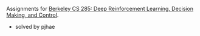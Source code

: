 
Assignments for [Berkeley CS 285: Deep Reinforcement Learning, Decision Making, and Control](http://rail.eecs.berkeley.edu/deeprlcourse/).

- solved by pjhae
